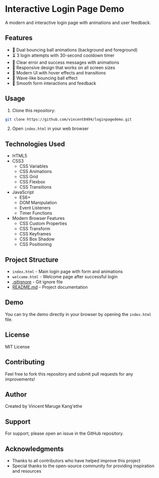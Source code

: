 # Interactive Login Page Demo

A modern and interactive login page with animations and user feedback.

## Features

- 🎯 Dual bouncing ball animations (background and foreground)
- ⏳ 3 login attempts with 30-second cooldown timer
- 📝 Clear error and success messages with animations
- 📱 Responsive design that works on all screen sizes
- 🎨 Modern UI with hover effects and transitions
- 🔄 Wave-like bouncing ball effect
- 🔄 Smooth form interactions and feedback

## Usage

1. Clone this repository:
```bash
git clone https://github.com/vincent8494/loginpagedemo.git
```

2. Open `index.html` in your web browser

## Technologies Used

- HTML5
- CSS3
  - CSS Variables
  - CSS Animations
  - CSS Grid
  - CSS Flexbox
  - CSS Transitions
- JavaScript
  - ES6+
  - DOM Manipulation
  - Event Listeners
  - Timer Functions
- Modern Browser Features
  - CSS Custom Properties
  - CSS Transform
  - CSS Keyframes
  - CSS Box Shadow
  - CSS Positioning

## Project Structure

- `index.html` - Main login page with form and animations
- `welcome.html` - Welcome page after successful login
- [.gitignore](cci:7://file:///home/fetty/loginpage/.gitignore:0:0-0:0) - Git ignore file
- [README.md](cci:7://file:///home/fetty/loginpage/README.md:0:0-0:0) - Project documentation

## Demo

You can try the demo directly in your browser by opening the `index.html` file.

## License

MIT License

## Contributing

Feel free to fork this repository and submit pull requests for any improvements!

## Author

Created by Vincent Maruge Kang'ethe

## Support

For support, please open an issue in the GitHub repository.

## Acknowledgments

- Thanks to all contributors who have helped improve this project
- Special thanks to the open-source community for providing inspiration and resources

